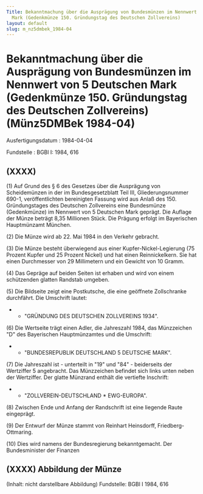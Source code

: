 ```yaml
---
Title: Bekanntmachung über die Ausprägung von Bundesmünzen im Nennwert von 5 Deutschen
  Mark (Gedenkmünze 150. Gründungstag des Deutschen Zollvereins)
layout: default
slug: m_nz5dmbek_1984-04
---
```


# Bekanntmachung über die Ausprägung von Bundesmünzen im Nennwert von 5 Deutschen Mark (Gedenkmünze 150. Gründungstag des Deutschen Zollvereins) (Münz5DMBek 1984-04)

Ausfertigungsdatum
:   1984-04-04

Fundstelle
:   BGBl I: 1984, 616



## (XXXX)

(1) Auf Grund des § 6 des Gesetzes über die Ausprägung von
Scheidemünzen in der im Bundesgesetzblatt Teil III, Gliederungsnummer
690-1, veröffentlichten bereinigten Fassung wird aus Anlaß des 150.
Gründungstages des Deutschen Zollvereins eine Bundesmünze
(Gedenkmünze) im Nennwert von 5 Deutschen Mark geprägt. Die Auflage
der Münze beträgt 8,35 Millionen Stück. Die Prägung erfolgt im
Bayerischen Hauptmünzamt München.

(2) Die Münze wird ab 22. Mai 1984 in den Verkehr gebracht.

(3) Die Münze besteht überwiegend aus einer Kupfer-Nickel-Legierung
(75 Prozent Kupfer und 25 Prozent Nickel) und hat einen
Reinnickelkern. Sie hat einen Durchmesser von 29 Millimetern und ein
Gewicht von 10 Gramm.

(4) Das Gepräge auf beiden Seiten ist erhaben und wird von einem
schützenden glatten Randstab umgeben.

(5) Die Bildseite zeigt eine Postkutsche, die eine geöffnete
Zollschranke durchfährt. Die Umschrift lautet:

*    *   "GRÜNDUNG DES DEUTSCHEN ZOLLVEREINS 1934".




(6) Die Wertseite trägt einen Adler, die Jahreszahl 1984, das
Münzzeichen "D" des Bayerischen Hauptmünzamtes und die Umschrift:

*    *   "BUNDESREPUBLIK DEUTSCHLAND 5 DEUTSCHE MARK".




(7) Die Jahreszahl ist - unterteilt in "19" und "84" - beiderseits der
Wertziffer 5 angebracht. Das Münzzeichen befindet sich links unten
neben der Wertziffer. Der glatte Münzrand enthält die vertiefte
Inschrift:

*    *   "ZOLLVEREIN-DEUTSCHLAND \* EWG-EUROPA".




(8) Zwischen Ende und Anfang der Randschrift ist eine liegende Raute
eingeprägt.

(9) Der Entwurf der Münze stammt von Reinhart Heinsdorff, Friedberg-
Ottmaring.

(10) Dies wird namens der Bundesregierung bekanntgemacht.
Der Bundesminister der Finanzen


## (XXXX) Abbildung der Münze

(Inhalt: nicht darstellbare Abbildung)
Fundstelle: BGBl I 1984, 616

